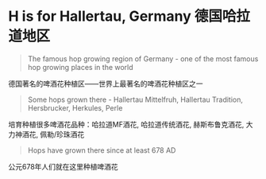# H is for Hallertau, Germany 德国哈拉道地区

> The famous hop growing region of Germany - one of the most famous hop growing places in the world

德国著名的啤酒花种植区——世界上最著名的啤酒花种植区之一

> Some hops grown there - Hallertau Mittelfruh, Hallertau Tradition, Hersbrucker, Herkules, Perle

培育种植很多啤酒花品种：哈拉道MF酒花, 哈拉道传统酒花, 赫斯布鲁克酒花, 大力神酒花, 佩勒/珍珠酒花

> Hops have grown there since at least 678 AD

公元678年人们就在这里种植啤酒花